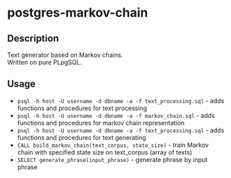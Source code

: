 # postgres-markov-chain  

## Description
Text generator based on Markov chains.  
Written on pure PLpgSQL.

## Usage

- ```psql -h host -U username -d dbname -a -f text_processing.sql``` - adds functions and procedures for text processing
- ```psql -h host -U username -d dbname -a -f markov_chain.sql``` - adds functions and procedures for markov chain representation
- ```psql -h host -U username -d dbname -a -f text_processing.sql``` - adds functions and procedures for text generating
- ```CALL build_markov_chain(text_corpus, state_size)``` - train Markov chain with specified state size on text_corpus (array of texts)  
- ```SELECT generate_phrase(input_phrase)``` - generate phrase by input phrase
